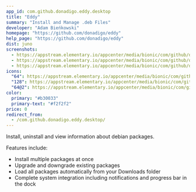 ```yaml
---
app_id: com.github.donadigo.eddy.desktop
title: "Eddy"
summary: "Install and Manage .deb Files"
developer: "Adam Bieńkowski"
homepage: "https://github.com/donadigo/eddy"
help_page: "https://github.com/donadigo/eddy"
dist: juno
screenshots:
  - https://appstream.elementary.io/appcenter/media/bionic/com/github/donadigo.eddy.desktop/47D8CCEC3A12EE01C36BAEA356A342CE/screenshots/image-1_orig.png
  - https://appstream.elementary.io/appcenter/media/bionic/com/github/donadigo.eddy.desktop/47D8CCEC3A12EE01C36BAEA356A342CE/screenshots/image-2_orig.png
  - https://appstream.elementary.io/appcenter/media/bionic/com/github/donadigo.eddy.desktop/47D8CCEC3A12EE01C36BAEA356A342CE/screenshots/image-3_orig.png
icons:
  "64": https://appstream.elementary.io/appcenter/media/bionic/com/github/donadigo.eddy.desktop/47D8CCEC3A12EE01C36BAEA356A342CE/icons/64x64/com.github.donadigo.eddy_com.github.donadigo.eddy.png
  "128": https://appstream.elementary.io/appcenter/media/bionic/com/github/donadigo.eddy.desktop/47D8CCEC3A12EE01C36BAEA356A342CE/icons/128x128/com.github.donadigo.eddy_com.github.donadigo.eddy.png
  "64@2": https://appstream.elementary.io/appcenter/media/bionic/com/github/donadigo.eddy.desktop/47D8CCEC3A12EE01C36BAEA356A342CE/icons/64x64@2/com.github.donadigo.eddy_com.github.donadigo.eddy.png
color:
  primary: "#b30033"
  primary-text: "#f2f2f2"
price: 0
redirect_from:
  - /com.github.donadigo.eddy.desktop/
---
```


<p>Install, uninstall and view information about debian packages.</p>
<p>Features include:</p>
<ul>
  <li>Install multiple packages at once</li>
  <li>Upgrade and downgrade existing packages</li>
  <li>Load all packages automatically from your Downloads folder</li>
  <li>Complete system integration including notifications and progress bar in the dock</li>
</ul>